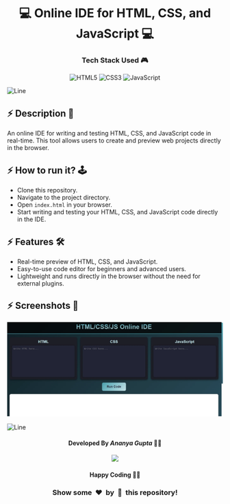 <h1 align='center'><b>💻 Online IDE for HTML, CSS, and JavaScript 💻</b></h1>

<!-- -------------------------------------------------------------------------------------------------------------- -->

<h3 align='center'>Tech Stack Used 🎮</h3>

<div align='center'>

  ![HTML5](https://img.shields.io/badge/html5-%23E34F26.svg?style=for-the-badge&logo=html5&logoColor=white)
  ![CSS3](https://img.shields.io/badge/css3-%231572B6.svg?style=for-the-badge&logo=css3&logoColor=white)
  ![JavaScript](https://img.shields.io/badge/javascript-%23323330.svg?style=for-the-badge&logo=javascript&logoColor=%23F7DF1E)

</div>

![Line](https://github.com/Avdhesh-Varshney/WebMasterLog/assets/114330097/4b78510f-a941-45f8-a9d5-80ed0705e847)

<!-- -------------------------------------------------------------------------------------------------------------- -->

## :zap: Description 📃

<div>
    <p>An online IDE for writing and testing HTML, CSS, and JavaScript code in real-time. This tool allows users to create and preview web projects directly in the browser.</p>
</div>

<!-- -------------------------------------------------------------------------------------------------------------- -->

## :zap: How to run it? 🕹️

- Clone this repository.
- Navigate to the project directory.
- Open `index.html` in your browser.
- Start writing and testing your HTML, CSS, and JavaScript code directly in the IDE.

<!-- -------------------------------------------------------------------------------------------------------------- -->

## :zap: Features 🛠️

- Real-time preview of HTML, CSS, and JavaScript.
- Easy-to-use code editor for beginners and advanced users.
- Lightweight and runs directly in the browser without the need for external plugins.

<!-- -------------------------------------------------------------------------------------------------------------- -->

## :zap: Screenshots 📸

<!-- Add a screenshot of your online IDE project here -->
![img](./screenshot.webp)

![Line](https://github.com/Avdhesh-Varshney/WebMasterLog/assets/114330097/4b78510f-a941-45f8-a9d5-80ed0705e847)

<!-- -------------------------------------------------------------------------------------------------------------- -->

<h4 align='center'>Developed By <b><i>Ananya Gupta</i></b> 👨‍💻</h4>

<p align='center'>
  <a href='https://github.com/ananyag309'>
    <img src='https://img.shields.io/badge/github-%23121011.svg?style=for-the-badge&logo=github&logoColor=white' />
  </a>
</p>

<h4 align='center'>Happy Coding 🧑‍💻</h4>

<h3 align="center">Show some &nbsp;❤️&nbsp; by &nbsp;🌟&nbsp; this repository!</h3>

